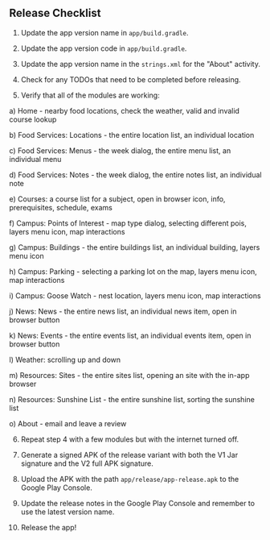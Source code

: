 ## Release Checklist
1. Update the app version name in `app/build.gradle`.

2. Update the app version code in `app/build.gradle`.

3. Update the app version name in the `strings.xml` for the "About" activity.

4. Check for any TODOs that need to be completed before releasing.

5. Verify that all of the modules are working:

  a) Home - nearby food locations, check the weather, valid and invalid course lookup

  b) Food Services: Locations - the entire location list, an individual location

  c) Food Services: Menus - the week dialog, the entire menu list, an individual menu

  d) Food Services: Notes - the week dialog, the entire notes list, an individual note

  e) Courses: a course list for a subject, open in browser icon, info, prerequisites, schedule, exams

  f) Campus: Points of Interest - map type dialog, selecting different pois, layers menu icon, map interactions

  g) Campus: Buildings - the entire buildings list, an individual building, layers menu icon

  h) Campus: Parking - selecting a parking lot on the map, layers menu icon,  map interactions

  i) Campus: Goose Watch - nest location, layers menu icon, map interactions

  j) News: News - the entire news list, an individual news item, open in browser button

  k) News: Events - the entire events list, an individual events item, open in browser button

  l) Weather: scrolling up and down

  m) Resources: Sites - the entire sites list, opening an site with the in-app browser

  n) Resources: Sunshine List - the entire sunshine list, sorting the sunshine list

  o) About - email and leave a review

6. Repeat step 4 with a few modules but with the internet turned off.

7. Generate a signed APK of the release variant with both the V1 Jar signature and the V2 full APK signature.

8. Upload the APK with the path `app/release/app-release.apk` to the Google Play Console.

9. Update the release notes in the Google Play Console and remember to use the latest version name.

10. Release the app!